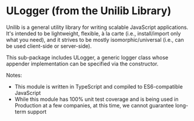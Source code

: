 # ULogger (from the Unilib Library)

Unilib is a general utility library for writing scalable JavaScript applications. It's intended to be lightweight, flexible, à la carte (i.e., install/import only what you need), and it strives to be mostly isomorphic/universal (i.e., can be used client-side or server-side).

This sub-package includes ULogger, a generic logger class whose appender implementation can be specified via the constructor.

Notes:

- This module is written in TypeScript and compiled to ES6-compatible JavaScript
- While this module has 100% unit test coverage and is being used in Production at a few companies, at this time, we cannot guarantee long-term support
